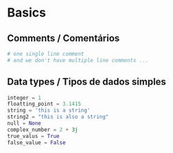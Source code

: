 # Basics

## Comments / Comentários
```python
# one single line comment
# and we don't have multiple line comments ...
```

## Data types / Tipos de dados simples
```python
integer = 1
floatting_point = 3.1415
string = 'this is a string'
string2 = "this is also a string"
null = None
complex_number = 2 + 3j
true_valus = True
false_value = False
```
